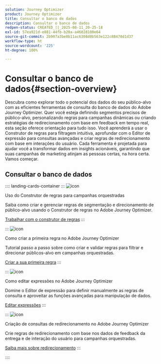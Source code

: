 ```yaml
---
solution: Journey Optimizer
product: Journey Optimizer
title: Consultar o banco de dados
description: Consultar o banco de dados
redpen-status: CREATED_||_2025-08-11_20-25-18
exl-id: 57ea921d-e881-44fb-b20a-a46028180e64
source-git-commit: 2b907a3be8b11ac6308d0b563e122c88478d1d37
workflow-type: ht
source-wordcount: '225'
ht-degree: 100%

---
```


# Consultar o banco de dados{#section-overview}

Descubra como explorar todo o potencial dos dados do seu público-alvo com as eficientes ferramentas de consulta do banco de dados do Adobe Journey Optimizer. Quer você esteja definindo segmentos precisos de público-alvo, personalizando regras para campanhas dinâmicas ou criando estratégias de redirecionamento com base em feedback em tempo real, esta seção oferece orientação para tudo isso. Você aprenderá a usar o Construtor de regras para filtragem intuitiva, aprofundar com o Editor de expressão para consultas avançadas e criar regras de redirecionamento com base em interações do usuário. Cada ferramenta é projetada para ajudar você a transformar dados em insights acionáveis, garantindo que suas campanhas de marketing atinjam as pessoas certas, na hora certa. Vamos começar.

## Consultar o banco de dados

:::: landing-cards-container
:::
![icon](https://cdn.experienceleague.adobe.com/icons/list-check.svg?lang=pt-BR)

Uso do Construtor de regras para campanhas orquestradas

Saiba como criar e gerenciar regras de segmentação e direcionamento de público-alvo usando o Construtor de regras no Adobe Journey Optimizer.

[Trabalhar com o construtor de regras](../using/orchestrated/orchestrated-rule-builder.md)
:::

:::
![icon](https://cdn.experienceleague.adobe.com/icons/circle-play.svg?lang=pt-BR)

Como criar a primeira regra no Adobe Journey Optimizer

Tutorial passo a passo sobre como criar e validar regras para filtrar e direcionar públicos-alvo em campanhas orquestradas.

[Criar a sua primeira regra](../using/orchestrated/build-query.md)
:::

:::
![icon](https://cdn.experienceleague.adobe.com/icons/gear.svg?lang=pt-BR)

Como editar expressões no Adobe Journey Optimizer

Domine o Editor de expressão para definir manualmente as regras de consulta e aproveitar as funções avançadas para manipulação de dados.

[Editar expressões](../using/orchestrated/edit-expressions.md)
:::

:::
![icon](https://cdn.experienceleague.adobe.com/icons/bullseye.svg?lang=pt-BR)

Criação de consultas de redirecionamento no Adobe Journey Optimizer

Crie regras de redirecionamento com base nos dados de feedback da entrega e de interação do usuário para campanhas orquestradas.

[Saiba mais sobre redirecionamento](../using/orchestrated/retarget.md)
:::

::::
